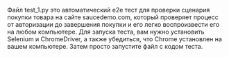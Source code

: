 Файл test_1.py это автоматический e2e тест для проверки сценария покупки товара на сайте saucedemo.com, который проверяет процесс от авторизации до завершения покупки и его легко воспроизвести его на любом компьютере.
Для запуска теста, вам нужно установить Selenium и ChromeDriver, а также убедиться, что Chrome установлен на вашем компьютере. Затем просто запустите файл с кодом теста.
